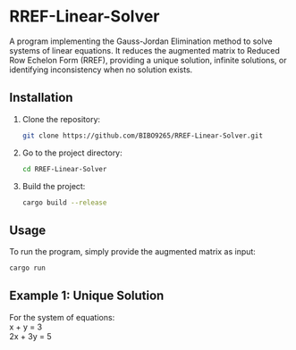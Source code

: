 # RREF-Linear-Solver
A program implementing the Gauss-Jordan Elimination method to solve systems of linear equations. It reduces the augmented matrix to Reduced Row Echelon Form (RREF), providing a unique solution, infinite solutions, or identifying inconsistency when no solution exists.
## Installation

1. Clone the repository:
   ```bash
   git clone https://github.com/BIBO9265/RREF-Linear-Solver.git
   ```

2. Go to the project directory:
   ```bash
   cd RREF-Linear-Solver
   ```

3. Build the project:
   ```bash
   cargo build --release
   ```

## Usage
To run the program, simply provide the augmented matrix as input:
```bash
cargo run
```
## Example 1: Unique Solution
For the system of equations:<br>
x + y = 3<br>
2x + 3y = 5<br>

